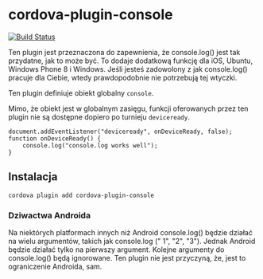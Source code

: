 <!---
# license: Licensed to the Apache Software Foundation (ASF) under one
#         or more contributor license agreements.  See the NOTICE file
#         distributed with this work for additional information
#         regarding copyright ownership.  The ASF licenses this file
#         to you under the Apache License, Version 2.0 (the
#         "License"); you may not use this file except in compliance
#         with the License.  You may obtain a copy of the License at
#
#           http://www.apache.org/licenses/LICENSE-2.0
#
#         Unless required by applicable law or agreed to in writing,
#         software distributed under the License is distributed on an
#         "AS IS" BASIS, WITHOUT WARRANTIES OR CONDITIONS OF ANY
#         KIND, either express or implied.  See the License for the
#         specific language governing permissions and limitations
#         under the License.
-->

# cordova-plugin-console

[![Build Status](https://travis-ci.org/apache/cordova-plugin-console.svg)](https://travis-ci.org/apache/cordova-plugin-console)

Ten plugin jest przeznaczona do zapewnienia, że console.log() jest tak przydatne, jak to może być. To dodaje dodatkową
funkcję dla iOS, Ubuntu, Windows Phone 8 i Windows. Jeśli jesteś zadowolony z jak console.log() pracuje dla Ciebie,
wtedy prawdopodobnie nie potrzebują tej wtyczki.

Ten plugin definiuje obiekt globalny `console`.

Mimo, że obiekt jest w globalnym zasięgu, funkcji oferowanych przez ten plugin nie są dostępne dopiero po
turnieju `deviceready`.

    document.addEventListener("deviceready", onDeviceReady, false);
    function onDeviceReady() {
        console.log("console.log works well");
    }

## Instalacja

    cordova plugin add cordova-plugin-console

### Dziwactwa Androida

Na niektórych platformach innych niż Android console.log() będzie działać na wielu argumentów, takich jak console.log ("
1", "2", "3"). Jednak Android będzie działać tylko na pierwszy argument. Kolejne argumenty do console.log() będą
ignorowane. Ten plugin nie jest przyczyną, że, jest to ograniczenie Androida, sam.